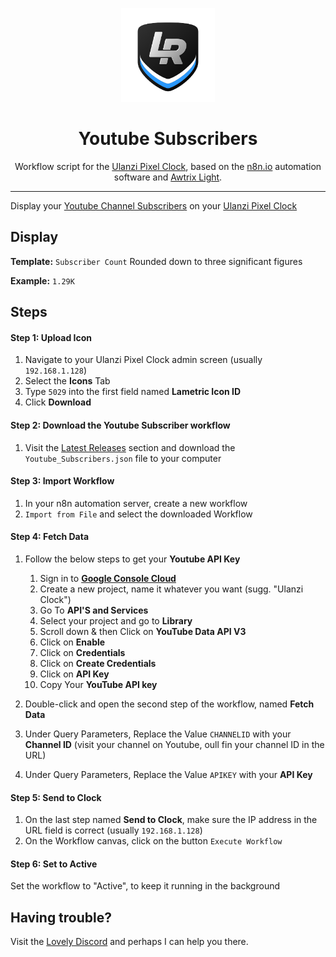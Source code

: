 <p align="center">
<img width="150" height="150" alt="Lovely Sim Racing" src="images/lr-logo-small.png">
</p>

<h1 align="center">Youtube Subscribers</h1>

<p align="center">
Workflow script for the <a href="https://j76.me/PixelClock">Ulanzi Pixel Clock</a>, based on the <a href="https://n8n.io">n8n.io</a> automation software and <a href="https://blueforcer.github.io/awtrix-light/">Awtrix Light</a>.
</p>
 
---

Display your [Youtube Channel Subscribers](https://youtube.com) on your [Ulanzi Pixel Clock](https://j76.me/PixelClock)

## Display
**Template:** `Subscriber Count` Rounded down to three significant figures

**Example:** `1.29K`

## Steps

#### Step 1: Upload Icon
1. Navigate to your Ulanzi Pixel Clock admin screen (usually `192.168.1.128`)
2. Select the **Icons** Tab
3. Type `5029` into the first field named **Lametric Icon ID**
4. Click **Download**

#### Step 2: Download the Youtube Subscriber workflow
1. Visit the [Latest Releases](https://github.com/cdemetriadis/lovely-pixelclock-n8n/releases) section and download the `Youtube_Subscribers.json` file to your computer

#### Step 3: Import Workflow
1. In your n8n automation server, create a new workflow
2. `Import from File` and select the downloaded Workflow

#### Step 4: Fetch Data
1. Follow the below steps to get your **Youtube API Key**

	1. Sign in to [**Google Console Cloud**](https://console.cloud.google.com) 
	2. Create a new project, name it whatever you want (sugg. "Ulanzi Clock")
	4. Go To **API'S and Services**
	5. Select your project and go to **Library**
	6. Scroll down & then Click on **YouTube Data API V3**
	7. Click on **Enable**
	9. Click on **Credentials**
	10. Click on **Create Credentials**
	11. Click on **API Key**
	12. Copy Your **YouTube API key**

2. Double-click and open the second step of the workflow, named **Fetch Data**
3. Under Query Parameters, Replace the Value `CHANNELID` with your **Channel ID** (visit your channel on Youtube, oull fin your channel ID in the URL)
4. Under Query Parameters, Replace the Value `APIKEY` with your **API Key**

#### Step 5: Send to Clock
1. On the last step named **Send to Clock**, make sure the IP address in the URL field is correct (usually `192.168.1.128`)
2. On the Workflow canvas, click on the button `Execute Workflow`

#### Step 6: Set to Active
Set the workflow to "Active", to keep it running in the background


## Having trouble?
Visit the [Lovely Discord](https://j76.me/LSRDiscord) and perhaps I can help you there.